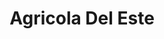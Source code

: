 ---
title: "Agricola Del Este"
url: /ciudad-del-este/agricola-del-este/
shop: Landwirtschaftlich
---